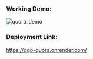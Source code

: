 ### Working Demo:

![quora_demo](https://github.com/sangoleshubham20/DuplicateQuestionPair_Deployment/assets/68292241/084af9ef-c537-4339-9103-8df8cb35f7c7)

### Deployment Link:

https://dqp-quora.onrender.com/
